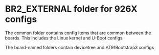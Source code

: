 # BR2_EXTERNAL folder for 926X configs

The common folder contains config items that are common between the boards. This includes the Linux kernel and U-Boot configs

The board-named folders contain devicetree and AT91Bootstrap3 configs
